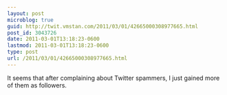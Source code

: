 ```yaml
---
layout: post
microblog: true
guid: http://twit.vmstan.com/2011/03/01/42665000308977665.html
post_id: 3043726
date: 2011-03-01T13:18:23-0600
lastmod: 2011-03-01T13:18:23-0600
type: post
url: /2011/03/01/42665000308977665.html
---
```

It seems that after complaining about Twitter spammers, I just gained more of them as followers.
